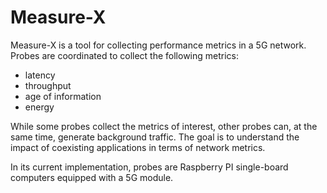 # Measure-X

Measure-X is a tool for collecting performance metrics in a 5G network. 
Probes are coordinated to collect the following metrics: 
 - latency
 - throughput
 - age of information
 - energy

While some probes collect the metrics of interest, other probes can, at the same time, generate background traffic. 
The goal is to understand the impact of coexisting applications in terms of network metrics.

In its current implementation, probes are Raspberry PI single-board computers equipped with a 5G module. 

